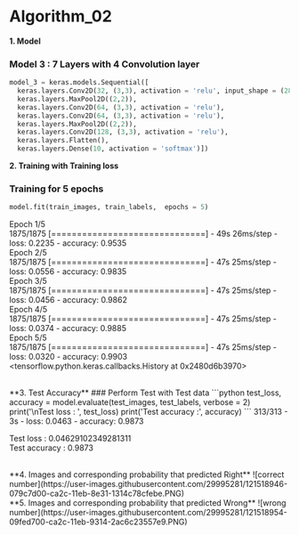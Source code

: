 # Algorithm_02

**1. Model**   
### Model 3 : 7 Layers with 4 Convolution layer    

```python
model_3 = keras.models.Sequential([
  keras.layers.Conv2D(32, (3,3), activation = 'relu', input_shape = (28, 28,1)),  # layer 1
  keras.layers.MaxPool2D((2,2)),                                                  # layer 2
  keras.layers.Conv2D(64, (3,3), activation = 'relu'),                            # layer 3
  keras.layers.Conv2D(64, (3,3), activation = 'relu'),                            # layer 4
  keras.layers.MaxPool2D((2,2)),                                                  # layer 5
  keras.layers.Conv2D(128, (3,3), activation = 'relu'),                           # layer 6
  keras.layers.Flatten(),
  keras.layers.Dense(10, activation = 'softmax')])                                # layer 7
```
 
**2. Training with Training loss**  
### Training for 5 epochs  
```python
model.fit(train_images, train_labels,  epochs = 5)
```   
Epoch 1/5   
1875/1875 [==============================] - 49s 26ms/step - loss: 0.2235 - accuracy: 0.9535   
Epoch 2/5   
1875/1875 [==============================] - 47s 25ms/step - loss: 0.0556 - accuracy: 0.9835   
Epoch 3/5   
1875/1875 [==============================] - 47s 25ms/step - loss: 0.0456 - accuracy: 0.9862   
Epoch 4/5   
1875/1875 [==============================] - 47s 25ms/step - loss: 0.0374 - accuracy: 0.9885   
Epoch 5/5   
1875/1875 [==============================] - 47s 25ms/step - loss: 0.0320 - accuracy: 0.9903   
<tensorflow.python.keras.callbacks.History at 0x2480d6b3970>

<br>
**3. Test Accuracy**   
### Perform Test with Test data   
```python
test_loss, accuracy = model.evaluate(test_images, test_labels, verbose = 2)
print('\nTest loss : ', test_loss)
print('Test accuracy :', accuracy)
```
313/313 - 3s - loss: 0.0463 - accuracy: 0.9873

Test loss :  0.04629102349281311   
Test accuracy : 0.9873

<br>
**4. Images and corresponding probability that predicted Right**   
![correct number](https://user-images.githubusercontent.com/29995281/121518946-079c7d00-ca2c-11eb-8e31-1314c78cfebe.PNG)

<br>
**5. Images and corresponding probability that predicted Wrong**   
![wrong number](https://user-images.githubusercontent.com/29995281/121518954-09fed700-ca2c-11eb-9314-2ac6c23557e9.PNG)









